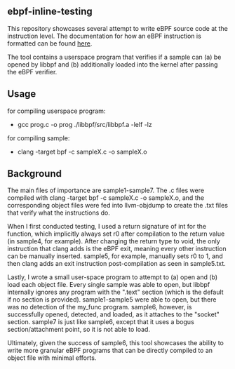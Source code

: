 ## ebpf-inline-testing

This repository showcases several attempt to write eBPF source code at the instruction level. The documentation for how an eBPF instruction is formatted can be found [here](https://www.kernel.org/doc/html/v5.17/bpf/instruction-set.html).

The tool contains a userspace program that verifies if a sample can (a) be opened by libbpf and (b) additionally loaded into the kernel after passing the eBPF verifier.

## Usage

for compiling userspace program:
- gcc prog.c -o prog ./libbpf/src/libbpf.a -lelf -lz

for compiling sample:
- clang -target bpf -c sampleX.c -o sampleX.o

## Background

The main files of importance are sample1-sample7. The .c files were compiled with clang -target bpf -c sampleX.c -o sampleX.o, and the corresponding object files were fed into llvm-objdump to create the .txt files that verify what the instructions do.

When I first conducted testing, I used a return signature of int for the function, which implicitly always set r0 after compilation to the return value (in sample4, for example). After changing the return type to void, the only instruction that clang adds is the eBPF exit, meaning every other instruction can be manually inserted. sample5, for example, manually sets r0 to 1, and then clang adds an exit instruction post-compilation as seen in sample5.txt.

Lastly, I wrote a small user-space program to attempt to (a) open and (b) load each object file. Every single sample was able to open, but libbpf internally ignores any program with the ".text" section (which is the default if no section is provided). sample1-sample5 were able to open, but there was no detection of the my_func program. sample6, however, is successfully opened, detected, and loaded, as it attaches to the "socket" section. sample7 is just like sample6, except that it uses a bogus section/attachment point, so it is not able to load.

Ultimately, given the success of sample6, this tool showcases the ability to write more granular eBPF programs that can be directly compiled to an object file with minimal efforts.
